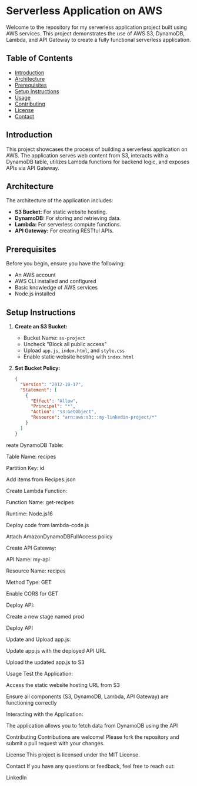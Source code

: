 # Serverless Application on AWS

Welcome to the repository for my serverless application project built using AWS services. This project demonstrates the use of AWS S3, DynamoDB, Lambda, and API Gateway to create a fully functional serverless application.

## Table of Contents
- [Introduction](#introduction)
- [Architecture](#architecture)
- [Prerequisites](#prerequisites)
- [Setup Instructions](#setup-instructions)
- [Usage](#usage)
- [Contributing](#contributing)
- [License](#license)
- [Contact](#contact)

## Introduction
This project showcases the process of building a serverless application on AWS. The application serves web content from S3, interacts with a DynamoDB table, utilizes Lambda functions for backend logic, and exposes APIs via API Gateway.

## Architecture
The architecture of the application includes:
- **S3 Bucket:** For static website hosting.
- **DynamoDB:** For storing and retrieving data.
- **Lambda:** For serverless compute functions.
- **API Gateway:** For creating RESTful APIs.

## Prerequisites
Before you begin, ensure you have the following:
- An AWS account
- AWS CLI installed and configured
- Basic knowledge of AWS services
- Node.js installed

## Setup Instructions
1. **Create an S3 Bucket:**
   - Bucket Name: `ss-project`
   - Uncheck "Block all public access"
   - Upload `app.js`, `index.html`, and `style.css`
   - Enable static website hosting with `index.html`

2. **Set Bucket Policy:**
   ```json
   {
     "Version": "2012-10-17",
     "Statement": [
       {
         "Effect": "Allow",
         "Principal": "*",
         "Action": "s3:GetObject",
         "Resource": "arn:aws:s3:::my-linkedin-project/*"
       }
     ]
   }
reate DynamoDB Table:

Table Name: recipes

Partition Key: id

Add items from Recipes.json

Create Lambda Function:

Function Name: get-recipes

Runtime: Node.js16

Deploy code from lambda-code.js

Attach AmazonDynamoDBFullAccess policy

Create API Gateway:

API Name: my-api

Resource Name: recipes

Method Type: GET

Enable CORS for GET

Deploy API:

Create a new stage named prod

Deploy API

Update and Upload app.js:

Update app.js with the deployed API URL

Upload the updated app.js to S3

Usage
Test the Application:

Access the static website hosting URL from S3

Ensure all components (S3, DynamoDB, Lambda, API Gateway) are functioning correctly

Interacting with the Application:

The application allows you to fetch data from DynamoDB using the API

Contributing
Contributions are welcome! Please fork the repository and submit a pull request with your changes.

License
This project is licensed under the MIT License.

Contact
If you have any questions or feedback, feel free to reach out:

LinkedIn
